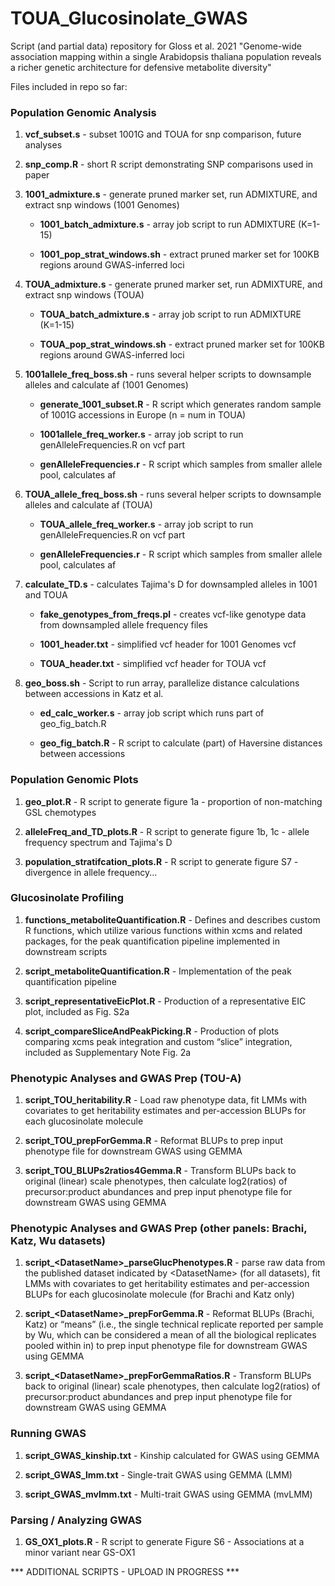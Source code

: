 # TOUA_Glucosinolate_GWAS

Script (and partial data) repository for Gloss et al. 2021 "Genome-wide association mapping within a single Arabidopsis thaliana population reveals a richer genetic architecture for defensive metabolite diversity"

Files included in repo so far:

### Population Genomic Analysis 

1. **vcf_subset.s** - subset 1001G and TOUA for snp comparison, future analyses

2. **snp_comp.R** - short R script demonstrating SNP comparisons used in paper

3. **1001_admixture.s** - generate pruned marker set, run ADMIXTURE, and extract snp windows (1001 Genomes)

	- **1001_batch_admixture.s** - array job script to run ADMIXTURE (K=1-15)

	- **1001_pop_strat_windows.sh** - extract pruned marker set for 100KB regions around GWAS-inferred loci

4. **TOUA_admixture.s** - generate pruned marker set, run ADMIXTURE, and extract snp windows (TOUA) 

	- **TOUA_batch_admixture.s** - array job script to run ADMIXTURE (K=1-15)

	- **TOUA_pop_strat_windows.sh** - extract pruned marker set for 100KB regions around GWAS-inferred loci

5. **1001allele_freq_boss.sh** - runs several helper scripts to downsample alleles and calculate af (1001 Genomes)

	- **generate_1001_subset.R** - R script which generates random sample of 1001G accessions in Europe (n = num in TOUA)
	
	- **1001allele_freq_worker.s** - array job script to run genAlleleFrequencies.R on vcf part

	- **genAlleleFrequencies.r** - R script which samples from smaller allele pool, calculates af

6. **TOUA_allele_freq_boss.sh** - runs several helper scripts to downsample alleles and calculate af (TOUA)

	- **TOUA_allele_freq_worker.s** - array job script to run genAlleleFrequencies.R on vcf part

	- **genAlleleFrequencies.r** - R script which samples from smaller allele pool, calculates af

7. **calculate_TD.s** - calculates Tajima's D for downsampled alleles in 1001 and TOUA

	- **fake_genotypes_from_freqs.pl** - creates vcf-like genotype data from downsampled allele frequency files

	- **1001_header.txt** - simplified vcf header for 1001 Genomes vcf

	- **TOUA_header.txt** - simplified vcf header for TOUA vcf

8. **geo_boss.sh** - Script to run array, parallelize distance calculations between accessions in Katz et al.

	- **ed_calc_worker.s** - array job script which runs part of geo_fig_batch.R

	- **geo_fig_batch.R** - R script to calculate (part) of Haversine distances between accessions



### Population Genomic Plots

1. **geo_plot.R** - R script to generate figure 1a - proportion of non-matching GSL chemotypes

2. **alleleFreq_and_TD_plots.R** - R script to generate figure 1b, 1c - allele frequency spectrum and Tajima's D

3. **population_stratifcation_plots.R** - R script to generate figure S7 - divergence in allele frequency...


### Glucosinolate Profiling

1. **functions_metaboliteQuantification.R** - Defines and describes custom R functions, which utilize various functions within xcms and related packages, for the peak quantification pipeline implemented in downstream scripts

2. **script_metaboliteQuantification.R** - Implementation of the peak quantification pipeline

3. **script_representativeEicPlot.R** - Production of a representative EIC plot, included as Fig. S2a

4. **script_compareSliceAndPeakPicking.R** - Production of plots comparing xcms peak integration and custom “slice” integration, included as Supplementary Note Fig. 2a

### Phenotypic Analyses and GWAS Prep (TOU-A)

1. **script_TOU_heritability.R** - Load raw phenotype data, fit LMMs with covariates to get heritability estimates and per-accession BLUPs for each glucosinolate molecule

2. **script_TOU_prepForGemma.R** - Reformat BLUPs to prep input phenotype file for downstream GWAS using GEMMA

3. **script_TOU_BLUPs2ratios4Gemma.R** - Transform BLUPs back to original (linear) scale phenotypes, then calculate log2(ratios) of precursor:product abundances and prep input phenotype file for downstream GWAS using GEMMA

### Phenotypic Analyses and GWAS Prep (other panels: Brachi, Katz, Wu datasets)

1. **script_\<DatasetName\>_parseGlucPhenotypes.R** - parse raw data from the published dataset indicated by \<DatasetName\> (for all datasets), fit LMMs with covariates to get heritability estimates and per-accession BLUPs for each glucosinolate molecule (for Brachi and Katz only)

2. **script_\<DatasetName\>_prepForGemma.R** - Reformat BLUPs (Brachi, Katz) or “means” (i.e., the single technical replicate reported per sample by Wu, which can be considered a mean of all the biological replicates pooled within in) to prep input phenotype file for downstream GWAS using GEMMA

3. **script_\<DatasetName\>_prepForGemmaRatios.R** - Transform BLUPs back to original (linear) scale phenotypes, then calculate log2(ratios) of precursor:product abundances and prep input phenotype file for downstream GWAS using GEMMA

### Running GWAS

1. **script_GWAS_kinship.txt**  - Kinship calculated for GWAS using GEMMA

2. **script_GWAS_lmm.txt** - Single-trait GWAS using GEMMA (LMM)

3. **script_GWAS_mvlmm.txt** - Multi-trait GWAS using GEMMA (mvLMM)

### Parsing / Analyzing GWAS 

1. **GS_OX1_plots.R** - R script to generate Figure S6 - Associations at a minor variant near GS-OX1 

*** ADDITIONAL SCRIPTS - UPLOAD IN PROGRESS *** 
